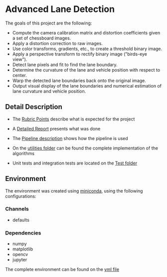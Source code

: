 # Advanced Lane Detection
The goals of this project are the following:

* Compute the camera calibration matrix and distortion coefficients given a set of chessboard images.
* Apply a distortion correction to raw images.
* Use color transforms, gradients, etc., to create a threshold binary image.
* Apply a perspective transform to rectify binary image ("birds-eye view").
* Detect lane pixels and fit to find the lane boundary.
* Determine the curvature of the lane and vehicle position with respect to center.
* Warp the detected lane boundaries back onto the original image.
* Output visual display of the lane boundaries and numerical estimation of lane curvature and vehicle position.

## Detail Description

- The [Rubric Points](https://review.udacity.com/#!/rubrics/571/view) describe what is expected for the project 

- A [Detailed Report](Report.md) presents what was done 

- The [Pipeline description](Pipeline.ipynb) shows how the pipeline is used

- On the [utilities folder](./utilities) can be found the complete implementation of the algorithms

- Unit tests and integration tests are located on the [Test folder](./tests) 

## Environment
The environment was created using [miniconda](https://docs.conda.io/en/latest/miniconda.html),
 using the following configurations:

### Channels
  - defaults
### Dependencies
  - numpy
  - matplotlib
  - opencv
  - jupyter

 The complete environment can be found on the [yml file](environment.yml) 